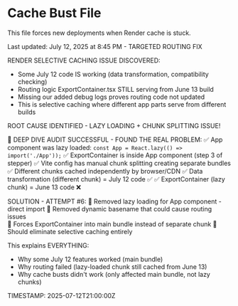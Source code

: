 # Cache Bust File

This file forces new deployments when Render cache is stuck.

Last updated: July 12, 2025 at 8:45 PM - TARGETED ROUTING FIX

RENDER SELECTIVE CACHING ISSUE DISCOVERED:
- Some July 12 code IS working (data transformation, compatibility checking)  
- Routing logic ExportContainer.tsx STILL serving from June 13 build
- Missing our added debug logs proves routing code not updated
- This is selective caching where different app parts serve from different builds

ROOT CAUSE IDENTIFIED - LAZY LOADING + CHUNK SPLITTING ISSUE!

🚨 DEEP DIVE AUDIT SUCCESSFUL - FOUND THE REAL PROBLEM:
✅ App component was lazy loaded: `const App = React.lazy(() => import('./App'));`
✅ ExportContainer is inside App component (step 3 of stepper)
✅ Vite config has manual chunk splitting creating separate bundles
✅ Different chunks cached independently by browser/CDN
✅ Data transformation (different chunk) = July 12 code ✅
✅ ExportContainer (lazy chunk) = June 13 code ❌

SOLUTION - ATTEMPT #6:
🔧 Removed lazy loading for App component - direct import
🔧 Removed dynamic basename that could cause routing issues  
🔧 Forces ExportContainer into main bundle instead of separate chunk
🔧 Should eliminate selective caching entirely

This explains EVERYTHING:
- Why some July 12 features worked (main bundle)
- Why routing failed (lazy-loaded chunk still cached from June 13)
- Why cache busts didn't work (only affected main bundle, not lazy chunks)

TIMESTAMP: 2025-07-12T21:00:00Z